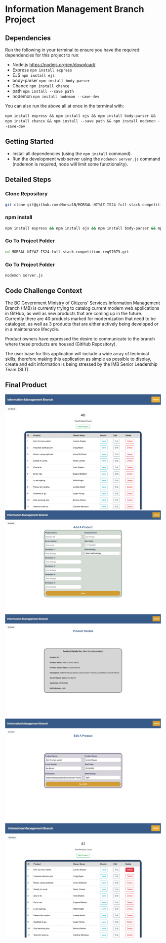 # Information Management Branch Project

## Dependencies

Run the following in your terminal to ensure you have the required dependencies for this project to run:

- Node.js https://nodejs.org/en/download/
- Express `npm install express`
- EJS `npm install ejs `
- body-parser `npm install body-parser`
- Chance `npm install chance`
- path `npm install --save path `
- nodemon `npm install nodemon --save-dev`

You can also run the above all at once in the terminal with:

`npm install express && npm install ejs && npm install body-parser && npm install chance && npm install --save path && npm install nodemon --save-dev`

## Getting Started

- Install all dependencies (using the `npm install` command).
- Run the development web server using the `nodemon server.js` command (nodemon is required, node will limit some functionality).

## Detailed Steps

### Clone Repository

```sh
git clone git@github.com:MorsalN/MORSAL-NIYAZ-IS24-full-stack-competition-req97073.git
```

### npm install

```sh
npm install express && npm install ejs && npm install body-parser && npm install chance && npm install --save path && npm install nodemon --save-dev
```

### Go To Project Folder

```sh
cd MORSAL-NIYAZ-IS24-full-stack-competition-req97073.git
```

### Go To Project Folder

```sh
nodemon server.js
```

## Code Challenge Context

The BC Government Ministry of Citizens' Services Information Management Branch (IMB) is currently trying to catalog current modern web applications in GitHub, as well as new products that are coming up in the future. Currently there are 40 products marked for modernization that need to be cataloged, as well as 3 products that are either actively being developed or in a maintenance lifecycle.

Product owners have expressed the desire to communicate to the branch where these products are housed (GitHub Repository).

The user base for this application will include a wide array of technical skills, therefore making this application as simple as possible to display, create and edit information is being stressed by the IMB Senior Leadership Team (SLT).

## Final Product

!["Homepage"](https://github.com/MorsalN/MORSAL-NIYAZ-IS24-full-stack-competition-req97073/blob/main/public/css/img/home.png)
!["Add Product"](https://github.com/MorsalN/MORSAL-NIYAZ-IS24-full-stack-competition-req97073/blob/main/public/css/img/add.png)
!["View Product Details"](https://github.com/MorsalN/MORSAL-NIYAZ-IS24-full-stack-competition-req97073/blob/main/public/css/img/view.png)
!["Edit Product"](https://github.com/MorsalN/MORSAL-NIYAZ-IS24-full-stack-competition-req97073/blob/main/public/css/img/edit.png)
!["Delete Product"](https://github.com/MorsalN/MORSAL-NIYAZ-IS24-full-stack-competition-req97073/blob/main/public/css/img/delete.png)
